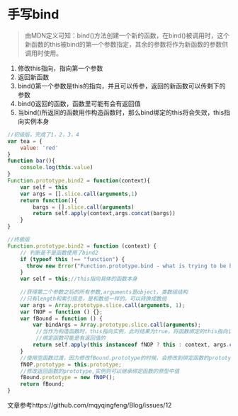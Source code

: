 # 手写bind

> 由MDN定义可知：bind()方法创建一个新的函数，在bind()被调用时，这个新函数的this被bind的第一个参数指定，其余的参数将作为新函数的参数供调用时使用。

1. 修改this指向，指向第一个参数
2. 返回新函数
3. bind()第一个参数是this的指向，并且可以传参，返回的新函数可以传剩下的参数
4. bind()返回的函数，函数里可能有会有返回值
5. 当bind()所返回的函数用作构造函数时，那么bind绑定的this将会失效，this指向实例本身

```javascript
//初级版，完成了1，2，3，4
var tea = {
    value: 'red'
}
function bar(){
    console.log(this.value)
}
Function.prototype.bind2 = function(context){
    var self = this
    var args = [].slice.call(arguments,1)
    return function(){
        bargs = [].slice.call(arguments)
        return self.apply(context,args.concat(bargs))
    }
}
```

```javascript
//终极版
Function.prototype.bind2 = function (context) {
    // 判断是不是函数使用了bind2
    if (typeof this !== "function") {
      throw new Error("Function.prototype.bind - what is trying to be bound is not callable");
    }
    var self = this;//this指向具体的函数本身
    
    //获得第二个参数之后的所有参数,arguments是object，类数组结构
    //只有length和索引信息，是和数组一样的。可以转换成数组
    var args = Array.prototype.slice.call(arguments, 1);
    var fNOP = function () {};
    var fBound = function () {
        var bindArgs = Array.prototype.slice.call(arguments);
         //当作为构造函数时，this指向实例，此时结果为true，将函数绑定的this指向该实例，可以让实例获得来自绑定函数的值
         //绑定函数可能是有返回值的
        return self.apply(this instanceof fNOP ? this : context, args.concat(bindArgs));
    }
    //使用空函数过渡，因为修改fBound.prototype的时候，会修改到绑定函数的prototype
    fNOP.prototype = this.prototype;
    //修改返回函数的prototype,实例则可以继承绑定函数的原型中值
    fBound.prototype = new fNOP();
    return fBound;
}
```

文章参考https://github.com/mqyqingfeng/Blog/issues/12